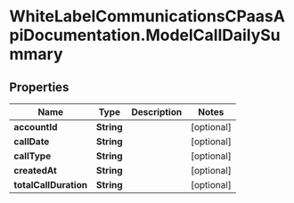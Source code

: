# WhiteLabelCommunicationsCPaasApiDocumentation.ModelCallDailySummary

## Properties

Name | Type | Description | Notes
------------ | ------------- | ------------- | -------------
**accountId** | **String** |  | [optional] 
**callDate** | **String** |  | [optional] 
**callType** | **String** |  | [optional] 
**createdAt** | **String** |  | [optional] 
**totalCallDuration** | **String** |  | [optional] 


